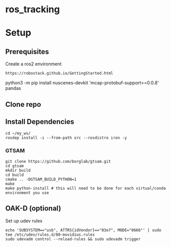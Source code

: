 # ros_tracking

# Setup
## Prerequisites
Create a ros2 environment
```
https://robostack.github.io/GettingStarted.html
```
<!-- sudo apt-get install ros-$ROS_DISTRO-rosbag2 ros-$ROS_DISTRO-rosbag2-storage-mcap mcap -->

python3 -m pip install nuscenes-devkit 'mcap-protobuf-support>=0.0.8' pandas

## Clone repo

## Install Dependencies
```
cd ~/my_ws/
rosdep install -i --from-path src --rosdistro iron -y
```
### GTSAM
```
git clone https://github.com/borglab/gtsam.git
cd gtsam
mkdir build
cd build
cmake .. -DGTSAM_BUILD_PYTHON=1
make
make python-install # this will need to be done for each virtual/conda environment you use
```

## OAK-D (optional)
Set up udev rules
```
echo 'SUBSYSTEM=="usb", ATTRS{idVendor}=="03e7", MODE="0666"' | sudo tee /etc/udev/rules.d/80-movidius.rules
sudo udevadm control --reload-rules && sudo udevadm trigger
```